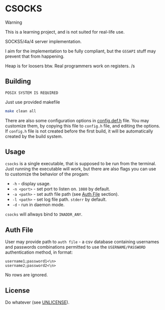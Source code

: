 # CSOCKS

> [!WARNING]
> This is a learning project, and is not suited for real-life use.

SOCKS5/4a/4 server implementation.

I aim for the implementation to be fully compliant, but the `GSSAPI` stuff may prevent that from happening.

Heap is for loosers btw. Real programmers work on registers. /s

## Building

`POSIX SYSTEM IS REQUIRED`

Just use provided makefile

```bash
make clean all
```

There are also some configuration options in [config.def.h](config.def.h) file. You may customize them, by copying this file to `config.h` file, and editing the options. If `config.h` file is not created before the first build, it will be automatically created by the build system.

## Usage

`csocks` is a single executable, that is supposed to be run from the terminal. Just running the executable will work, but there are also flags you can use to customize the behavior of the progam:

- `-h` - display usage.
- `-n <port>` - set port to listen on. `1080` by default.
- `-a <path>` - set auth file path (see [Auth File](#Auth-File) section).
- `-l <path>` - set log file path. `stderr` by default.
- `-d` - run in daemon mode.

`csocks` will allways bind to `INADDR_ANY`.

## Auth File

User may provide path to `auth file` - a csv database containing usernames and passwords combinations permitted to use the `USERNAME/PASSWORD` authentication method, in format:

```csv
username1;password1<\n>
username2;password2<\n>
```

No rows are ignored.

## License

Do whatever (see [UNLICENSE](UNLICENSE)).
